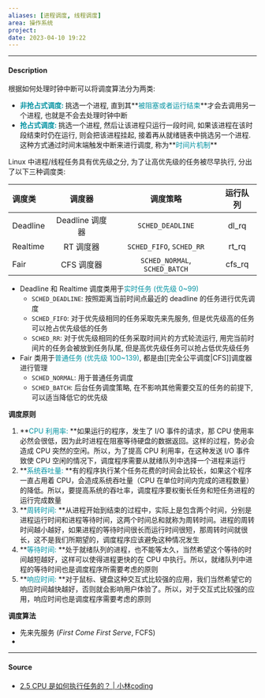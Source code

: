 ```yaml
---
aliases: [进程调度, 线程调度]
area: 操作系统
project: 
date: 2023-04-10 19:22
---
```

---
#### Description
根据如何处理时钟中断可以将调度算法分为两类: 
- **<font color="#0593A2">非抢占式调度: </font>**
  挑选一个进程, 直到其**<font color="#0593A2">被阻塞或者运行结束</font>**才会去调用另一个进程, 也就是不会去处理时钟中断
- **<font color="#0593A2">抢占式调度: </font>**
  挑选一个进程, 然后让该进程只运行一段时间, 如果该进程在该时段结束时仍在运行, 则会把该进程挂起, 接着再从就绪链表中挑选另一个进程. 这种方式通过时间末端触发中断来进行调度, 称为**<font color="#0593A2">时间片机制</font>**

Linux 中进程/线程任务具有优先级之分, 为了让高优先级的任务被尽早执行, 分出了以下三种调度类: 

|  调度类  |     调度器      |         调度策略         | 运行队列 |
|:--------|:---------------:|:------------------------:|:--------:|
| Deadline | Deadline 调度器 |     `SCHED_DEADLINE`     |  dl_rq   |
| Realtime |    RT 调度器    | `SCHED_FIFO`, `SCHED_RR` |  rt_rq   |
|Fair|CFS 调度器| `SCHED_NORMAL`, `SCHED_BATCH` |cfs_rq|

- Deadline 和 Realtime 调度类用于<font color="#0593A2">实时任务 (优先级 0~99)</font>
    - `SCHED_DEADLINE`: 按照距离当前时间点最近的 deadline 的任务进行优先调度
    - `SCHED_FIFO`: 对于优先级相同的任务采取先来先服务, 但是优先级高的任务可以抢占优先级低的任务
    - `SCHED_RR`: 对于优先级相同的任务采取时间片的方式轮流运行, 用完当前时间片的任务会被放到任务队尾, 但是高优先级任务可以抢占低优先级任务
- Fair 类用于<font color="#0593A2">普通任务 (优先级 100~139)</font>, 都是由[[完全公平调度|CFS]]调度器进行管理
    - `SCHED_NORMAL`: 用于普通任务调度
    - `SCHED_BATCH`: 后台任务调度策略, 在不影响其他需要交互的任务的前提下, 可以适当降低它的优先级

**调度原则**
1. **<font color="#0593A2">CPU 利用率: </font>**如果运行的程序，发生了 I/O 事件的请求，那 CPU 使用率必然会很低，因为此时进程在阻塞等待硬盘的数据返回。这样的过程，势必会造成 CPU 突然的空闲。所以，为了提高 CPU 利用率，在这种发送 I/O 事件致使 CPU 空闲的情况下，调度程序需要从就绪队列中选择一个进程来运行
2. **<font color="#0593A2">系统吞吐量: </font>**有的程序执行某个任务花费的时间会比较长，如果这个程序一直占用着 CPU，会造成系统吞吐量（CPU 在单位时间内完成的进程数量）的降低。所以，要提高系统的吞吐率，调度程序要权衡长任务和短任务进程的运行完成数量
3. **<font color="#0593A2">周转时间: </font>**从进程开始到结束的过程中，实际上是包含两个时间，分别是进程运行时间和进程等待时间，这两个时间总和就称为周转时间。进程的周转时间越小越好，如果进程的等待时间很长而运行时间很短，那周转时间就很长，这不是我们所期望的，调度程序应该避免这种情况发生
4. **<font color="#0593A2">等待时间: </font>**处于就绪队列的进程，也不能等太久，当然希望这个等待的时间越短越好，这样可以使得进程更快的在 CPU 中执行。所以，就绪队列中进程的等待时间也是调度程序所需要考虑的原则
5. **<font color="#0593A2">响应时间: </font>**对于鼠标、键盘这种交互式比较强的应用，我们当然希望它的响应时间越快越好，否则就会影响用户体验了。所以，对于交互式比较强的应用，响应时间也是调度程序需要考虑的原则

**调度算法**
- 先来先服务 (*First Come First Serve*, FCFS)
- 

---
#### Source
- [2.5 CPU 是如何执行任务的？ | 小林coding](https://xiaolincoding.com/os/1_hardware/how_cpu_deal_task.html#%E5%88%86%E6%9E%90%E4%BC%AA%E5%85%B1%E4%BA%AB%E7%9A%84%E9%97%AE%E9%A2%98)